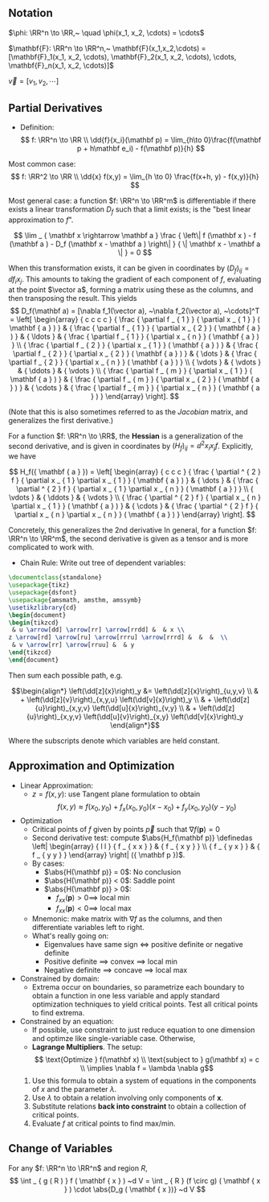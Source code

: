 ## Notation

$\phi: \RR^n \to \RR,~ \quad \phi(x_1, x_2, \cdots) = \cdots$

$\mathbf{F}: \RR^n \to \RR^n,~ \mathbf{F}(x_1,x_2,\cdots) = [\mathbf{F}_1(x_1, x_2, \cdots), \mathbf{F}_2(x_1, x_2, \cdots), \cdots, \mathbf{F}_n(x_1, x_2, \cdots)]$

$\vec{v} = [v_1, v_2, \cdots]$

## Partial Derivatives
- Definition:
$$
f: \RR^n \to \RR \\
\dd{f}{x_i}(\mathbf p)  = \lim_{h\to 0}\frac{f(\mathbf p + h\mathbf e_i)  - f(\mathbf p)}{h}
$$

Most common case:
$$
f: \RR^2 \to \RR \\
\dd{x} f(x,y) =
\lim_{h \to 0} \frac{f(x+h, y) - f(x,y)}{h}
$$

Most general case: a function $f: \RR^n \to \RR^m$ is differentiable if there exists a linear transformation $D_f$ such that a limit exists; is the "best linear approximation to $f$".

$$
\lim _ { \mathbf x \rightarrow \mathbf a } \frac { \left\| f (\mathbf x ) - f (\mathbf a ) - D_f (\mathbf x - \mathbf a ) \right\| } { \| \mathbf x - \mathbf a \| } = 0
$$

When this transformation exists, it can be given in coordinates by  $(D_f)_{ij} = \dd{f_i}{x_j}$. This amounts to taking the gradient of each component of $f$, evaluating at the point $\vector a$, forming a matrix using these as the columns, and then transposing the result. This yields
$$
D_f(\mathbf a) 
= [\nabla f_1(\vector a), ~\nabla f_2(\vector a), ~\cdots]^T 
= \left[ \begin{array} { c c c c } { \frac { \partial f _ { 1 } } { \partial x _ { 1 } } ( \mathbf { a } ) } & { \frac { \partial f _ { 1 } } { \partial x _ { 2 } } ( \mathbf { a } ) } & { \ldots } & { \frac { \partial f _ { 1 } } { \partial x _ { n } } ( \mathbf { a } ) } \\ { \frac { \partial f _ { 2 } } { \partial x _ { 1 } } ( \mathbf { a } ) } & { \frac { \partial f _ { 2 } } { \partial x _ { 2 } } ( \mathbf { a } ) } & { \dots } & { \frac { \partial f _ { 2 } } { \partial x _ { n } } ( \mathbf { a } ) } \\ { \vdots } & { \vdots } & { \ddots } & { \vdots } \\ { \frac { \partial f _ { m } } { \partial x _ { 1 } } ( \mathbf { a } ) } & { \frac { \partial f _ { m } } { \partial x _ { 2 } } ( \mathbf { a } ) } & { \cdots } & { \frac { \partial f _ { m } } { \partial x _ { n } } ( \mathbf { a } ) } \end{array} \right].
$$

(Note that this is also sometimes referred to as the *Jacobian* matrix, and generalizes the first derivative.)

For a function $f: \RR^n \to \RR$, the **Hessian** is a generalization of the second derivative, and is given in coordinates by $(H_f)_{ij} = \dd{^2}{x_i x_j}f$. Explicitly, we have

$$
H_f({ \mathbf { a } }) = \left[ \begin{array} { c c c } { \frac { \partial ^ { 2 } f } { \partial x _ { 1 } \partial x _ { 1 } } ( \mathbf { a } ) } & { \dots } & { \frac { \partial ^ { 2 } f } { \partial x _ { 1 } \partial x _ { n } } ( \mathbf { a } ) } \\ { \vdots } & { \ddots } & { \vdots } \\ { \frac { \partial ^ { 2 } f } { \partial x _ { n } \partial x _ { 1 } } ( \mathbf { a } ) } & { \cdots } & { \frac { \partial ^ { 2 } f } { \partial x _ { n } \partial x _ { n } } ( \mathbf { a } ) } \end{array} \right].
$$

Concretely, this generalizes the 2nd derivative 
In general, for a function $f: \RR^n \to \RR^m$, the second derivative is given as a tensor and is more complicated to work with.

- Chain Rule: Write out tree of dependent variables:
```latex {cmd=true, hide=true, run_on_save=true}
\documentclass{standalone}
\usepackage{tikz}
\usepackage{dsfont}
\usepackage{amsmath, amsthm, amssymb}
\usetikzlibrary{cd}
\begin{document}
\begin{tikzcd}
 & u \arrow[dd] \arrow[rr] \arrow[rrdd] &  & x \\
z \arrow[rd] \arrow[ru] \arrow[rrru] \arrow[rrrd] &  &  &  \\
 & v \arrow[rr] \arrow[rruu] &  & y
\end{tikzcd}
\end{document}
```

Then sum each possible path, e.g.

$$\begin{align*}
\left(\dd[z]{x}\right)_y &= \left(\dd[z]{x}\right)_{u,y,v} \\
& + \left(\dd[z]{v}\right)_{x,y,u} \left(\dd[v]{x}\right)_y \\
& + \left(\dd[z]{u}\right)_{x,y,v} \left(\dd[u]{x}\right)_{v,y}  \\
& + \left(\dd[z]{u}\right)_{x,y,v} \left(\dd[u]{v}\right)_{x,y} \left(\dd[v]{x}\right)_y
\end{align*}$$

Where the subscripts denote which variables are held constant.



## Approximation and Optimization
- Linear Approximation:
	- $z = f(x,y):$ use Tangent plane formulation to obtain
	$$f(x,y) \approx f(x_0, y_0) + f_x(x_0, y_0)(x-x_0) + f_y(x_0, y_0)(y-y_0)$$
- Optimization
	- Critical points of $f$ given by points $\vec p$ such that $\nabla f({\mathbf p}) = 0$
	- Second derivative test: compute $\abs{H_f(\mathbf p)} \definedas  \left| \begin{array} { l l } { f _ { x x } } & { f _ { x y } } \\ { f _ { y x } } & { f _ { y y } } \end{array} \right| ({ \mathbf p  })$.
	- By cases:
		- $\abs{H(\mathbf p)} = 0$: No conclusion
		- $\abs{H(\mathbf p)} < 0$: Saddle point
		- $\abs{H(\mathbf p)} > 0$:
			- $f_{xx}(\mathbf p) > 0 \implies$ local min
			- $f_{xx}(\mathbf p) < 0 \implies$ local max
	- Mnemonic: make matrix with $\nabla f$ as the columns, and then differentiate variables left to right.
	- What's really going on:
		- Eigenvalues have same sign $\iff$ positive definite or negative definite
		- Positive definite $\implies$ convex $\implies$ local min
		- Negative definite $\implies$ concave $\implies$ local max
- Constrained by domain:
	- Extrema occur on boundaries, so parametrize each boundary to obtain a function in one less variable and apply standard optimization techniques to yield critical points. Test all critical points to find extrema.
- Constrained by an equation:
	- If possible, use constraint to just reduce equation to one dimension and optimze like single-variable case. Otherwise,
	- **Lagrange Multipliers**. The setup:
	$$ \text{Optimize } f(\mathbf x) \\ \text{subject to } g(\mathbf x) = c \\ \implies \nabla f = \lambda \nabla g$$
	1. Use this formula to obtain a system of equations in the components of $x$ and the parameter $\lambda$.
	2. Use $\lambda$ to obtain a relation involving only components of $\mathbf{x}$.
	3. Substitute relations **back into constraint** to obtain a collection of critical points.
	4. Evaluate $f$ at critical points to find max/min.


## Change of Variables

For any $f: \RR^n \to \RR^n$ and region $R$,
$$
\int _ { g ( R ) } f ( \mathbf { x } ) ~d V = \int _ { R } (f  \circ g) ( \mathbf { x } )  \cdot \abs{D_g  ( \mathbf { x })} ~d V
$$
